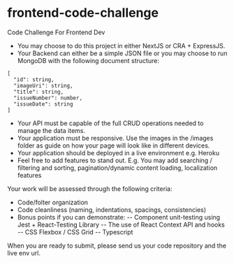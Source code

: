 # frontend-code-challenge
Code Challenge For Frontend Dev

- You may choose to do this project in either NextJS or CRA + ExpressJS.
- Your Backend can either be a simple JSON file or you may choose to run MongoDB with the following document structure:
```
[
  "id": string,
  "imageUri": string,
  "title": string,
  "issueNumber": number,
  "issueDate": string
]
```
- Your API must be capable of the full CRUD operations needed to manage the data items.
- Your application must be responsive.  Use the images in the /images folder as guide on how your page will look like in different devices.
- Your application should be deployed in a live environment e.g. Heroku
- Feel free to add features to stand out. E.g. You may add searching / filtering and sorting, pagination/dynamic content loading, localization features

Your work will be assessed through the following criteria:
- Code/folter organization
- Code cleanliness (naming, indentations, spacings, consistencies)
- Bonus points if you can demonstrate:
-- Component unit-testing using Jest + React-Testing Library
-- The use of React Context API and hooks
-- CSS Flexbox / CSS Grid
-- Typescript

When you are ready to submit, please send us your code repository and the live env url.